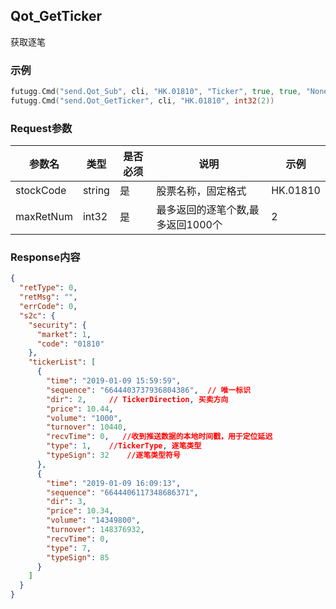 ## Qot_GetTicker

获取逐笔

### 示例

```go
futugg.Cmd("send.Qot_Sub", cli, "HK.01810", "Ticker", true, true, "None", false)
futugg.Cmd("send.Qot_GetTicker", cli, "HK.01810", int32(2))
```

### Request参数

参数名  | 类型  | 是否必须 | 说明      | 示例
------- | ---- | -------- | -------  | ---------
stockCode | string | 是 | 股票名称，固定格式 | HK.01810
maxRetNum | int32 | 是 |最多返回的逐笔个数,最多返回1000个 | 2


### Response内容

```json 
{
  "retType": 0,
  "retMsg": "",
  "errCode": 0,
  "s2c": {
    "security": {
      "market": 1,
      "code": "01810"
    },
    "tickerList": [
      {
        "time": "2019-01-09 15:59:59",
        "sequence": "6644403737936804386",  // 唯一标识
        "dir": 2,     // TickerDirection, 买卖方向
        "price": 10.44,   
        "volume": "1000",
        "turnover": 10440,  
        "recvTime": 0,   //收到推送数据的本地时间戳，用于定位延迟
        "type": 1,    //TickerType, 逐笔类型
        "typeSign": 32    //逐笔类型符号
      },
      {
        "time": "2019-01-09 16:09:13",
        "sequence": "6644406117348686371",
        "dir": 3,
        "price": 10.34,
        "volume": "14349800",
        "turnover": 148376932,
        "recvTime": 0,
        "type": 7,
        "typeSign": 85
      }
    ]
  }
}
```


